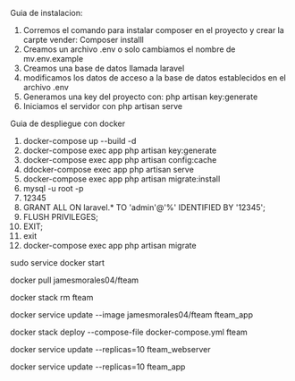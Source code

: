 Guia de instalacion:

1. Corremos el comando para instalar composer en el proyecto y crear la carpte vender: Composer installl
2. Creamos un archivo .env o solo cambiamos el nombre de mv.env.example
3. Creamos una base de datos llamada laravel
4. modificamos los datos de acceso a la base de datos establecidos en el archivo .env
3. Generamos una key del proyecto con: php artisan key:generate
4. Iniciamos el servidor con php artisan serve

Guia de despliegue con docker


1. docker-compose up --build -d 
2. docker-compose exec app php artisan key:generate
3. docker-compose exec app php artisan config:cache
4. ddocker-compose exec app php artisan serve  
5. docker-compose exec app php artisan migrate:install
6. mysql -u root -p
7. 12345
8. GRANT ALL ON laravel.* TO 'admin'@'%' IDENTIFIED BY '12345';
9. FLUSH PRIVILEGES;
10. EXIT;
11. exit
12. docker-compose exec app php artisan migrate

sudo service docker start

docker pull jamesmorales04/fteam

docker stack rm fteam

 docker service update --image jamesmorales04/fteam fteam_app
 
 docker stack deploy --compose-file docker-compose.yml fteam
 
 docker service update --replicas=10 fteam_webserver
 
 docker service update --replicas=10 fteam_app
 
